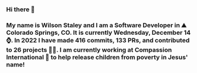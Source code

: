 ### Hi there 👋

### My name is Wilson Staley and I am a Software Developer in ⛰ Colorado Springs, CO.  It is currently Wednesday, December 14 ⌚. In 2022 I have made 416 commits, 133 PRs, and contributed to 26 projects 👨‍💻. I am currently working at Compassion International 🏢 to help release children from poverty in Jesus' name!